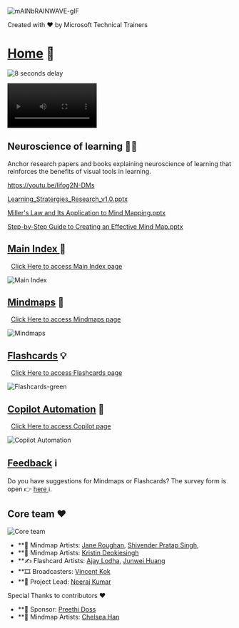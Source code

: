 

![mAINbRAINWAVE-gIF](https://github.com/user-attachments/assets/f2f91d42-a487-4626-b1b9-6033ddfd94c1)

Created with ❤️ by Microsoft Technical Trainers

# <a href="README.md">Home</a> 🏡

![8 seconds delay](https://github.com/user-attachments/assets/7c216923-187e-4e5d-9134-384694a9676b)



<video width="200" controls autoplay loop>
  <source src="brainwavemusic.mp4" type="video/mp4">
  Your browser does not support the video tag.
</video>


## Neuroscience of learning 👩‍🏫
Anchor research papers and books explaining neuroscience of learning that reinforces the benefits of visual tools in learning.

https://youtu.be/Iifog2N-DMs

[Learning_Stratergies_Research_v1.0.pptx](https://github.com/user-attachments/files/18847484/Learning_Stratergies_Research_v1.0.pptx)

[Miller's Law and Its Application to Mind Mapping.pptx](https://github.com/user-attachments/files/18847488/Miller.s.Law.and.Its.Application.to.Mind.Mapping.pptx)

[Step-by-Step Guide to Creating an Effective Mind Map.pptx](https://github.com/user-attachments/files/18847495/Step-by-Step.Guide.to.Creating.an.Effective.Mind.Map.pptx)

## <a href="mainindex.md">Main Index </a> 📓

<div class="button-container">
  <a href="mainindex.md" class="comic-button">Click Here to access Main Index page </a>
</div>

![Main Index](https://github.com/user-attachments/assets/65ce9737-926a-4c1c-bee6-85186ec035c4)

## <a href="mindmap.md">Mindmaps</a> 🧠

<div class="button-container">
  <a href="mindmap.md" class="comic-button">Click Here to access Mindmaps page </a>
</div>



![Mindmaps](https://github.com/user-attachments/assets/a2e0d01d-1aaf-4e8a-9951-4ba4c741eab7)

## <a href="flashcards.md">Flashcards</a> 💡

<div class="button-container">
  <a href="flashcards.md" class="comic-button"> Click Here to access Flashcards page </a>
</div>



![Flashcards-green](https://github.com/user-attachments/assets/bc2378a4-7af6-4181-9ca5-8579d958962c)

## <a href="Copilotpromtps.md">Copilot Automation</a> 📓

<div class="button-container">
  <a href="mainindex.md" class="comic-button">Click Here to access Copilot page </a>
</div>

![Copilot Automation]([https://github.com/user-attachments/assets/65ce9737-926a-4c1c-bee6-85186ec035c4](https://github.com/AzureBrainwave/AzureBrainwave.github.io/blob/main/Copilotpromtps.md))

## [Feedback](https://aka.ms/BrainwaveFeedback) ℹ️
Do you have suggestions for Mindmaps or Flashcards? The survey form is open 👉 [here ](https://aka.ms/BrainwaveFeedback)ℹ️.

## Core team ❤️

![Core team](https://github.com/user-attachments/assets/3c0637b9-af65-445b-84a1-a2cf0bde803f)


* **🎨 Mindmap Artists: [Jane Roughan](https://www.linkedin.com/in/jane-roughan/), [Shivender Pratap Singh](https://www.linkedin.com/in/shivender09071987/),
* **🎨 Mindmap Artists: [Kristin Deokiesingh](https://www.linkedin.com/in/sineaddeokiesingh/)
* **✍️ Flashcard Artists: [Ajay Lodha](https://www.linkedin.com/in/alodha100/), [Junwei Huang ](https://www.linkedin.com/in/wbpluto/)
* **🎞️ Broadcasters: [Vincent Kok](https://www.linkedin.com/in/vincekok/)
* **🙏 Project Lead: [Neeraj Kumar](https://www.linkedin.com/in/neerajtrainer/)

Special Thanks to contributors ❤️

* **🙏 Sponsor: [Preethi Doss](https://www.linkedin.com/in/preethidoss/)
* **🎨 Mindmap Artists: [Chelsea Han](https://www.linkedin.com/in/chelseabhan/) 

